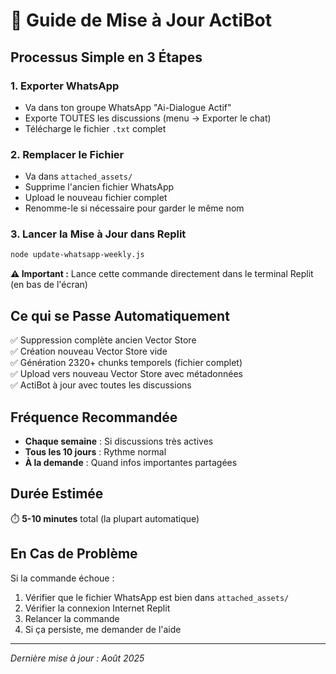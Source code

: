 # 🔄 Guide de Mise à Jour ActiBot

## Processus Simple en 3 Étapes

### 1. Exporter WhatsApp
- Va dans ton groupe WhatsApp "Ai-Dialogue Actif"
- Exporte TOUTES les discussions (menu → Exporter le chat)
- Télécharge le fichier `.txt` complet

### 2. Remplacer le Fichier
- Va dans `attached_assets/` 
- Supprime l'ancien fichier WhatsApp
- Upload le nouveau fichier complet
- Renomme-le si nécessaire pour garder le même nom

### 3. Lancer la Mise à Jour dans Replit
```bash
node update-whatsapp-weekly.js
```

**⚠️ Important :** Lance cette commande directement dans le terminal Replit (en bas de l'écran)

## Ce qui se Passe Automatiquement

✅ Suppression complète ancien Vector Store  
✅ Création nouveau Vector Store vide  
✅ Génération 2320+ chunks temporels (fichier complet)  
✅ Upload vers nouveau Vector Store avec métadonnées  
✅ ActiBot à jour avec toutes les discussions  

## Fréquence Recommandée

- **Chaque semaine** : Si discussions très actives
- **Tous les 10 jours** : Rythme normal
- **À la demande** : Quand infos importantes partagées

## Durée Estimée

⏱️ **5-10 minutes** total (la plupart automatique)

## En Cas de Problème

Si la commande échoue :
1. Vérifier que le fichier WhatsApp est bien dans `attached_assets/`
2. Vérifier la connexion Internet Replit
3. Relancer la commande
4. Si ça persiste, me demander de l'aide

---
*Dernière mise à jour : Août 2025*